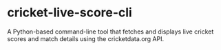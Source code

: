 # cricket-live-score-cli
A Python-based command-line tool that fetches and displays live cricket scores and match details using the cricketdata.org API.
